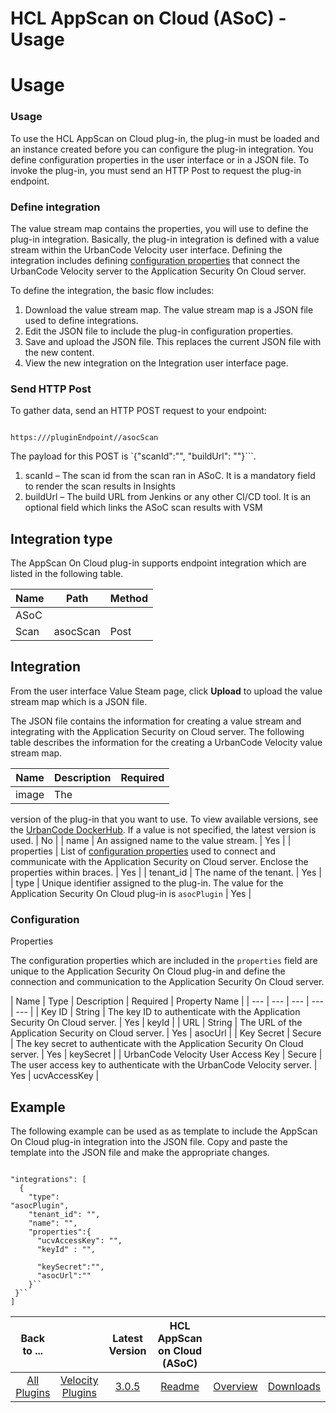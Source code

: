 
HCL AppScan on Cloud (ASoC) - Usage
===================================

# Usage



### Usage






To use the HCL AppScan on Cloud plug-in, the plug-in must be loaded and an instance created before you 
can configure the plug-in integration. You define configuration properties in the user interface or in a JSON file. To 
invoke the plug-in, you must send an HTTP Post to request the plug-in endpoint.



### **Define integration**


The 
value stream map contains the properties, you will use to define the plug-in integration. Basically, the plug-in 
integration is defined with a value stream within the UrbanCode Velocity user interface. Defining the integration 
includes defining [configuration properties](#integration) that connect the UrbanCode Velocity server to the Application
 Security On Cloud server.


To define the integration, the basic flow includes:


1. Download the value stream map. The
 value stream map is a JSON file used to define integrations.
2. Edit the JSON file to include the plug-in configuration
 properties.
3. Save and upload the JSON file. This replaces the current JSON file with the new content.
4. View the new
 integration on the Integration user interface page.


### **Send HTTP Post**


To gather data, send an HTTP POST 
request to your endpoint:



```

https:///pluginEndpoint//asocScan

```

The payload for this POST is `{"scanId":"", 
"buildUrl": ""}```.


1. scanId – The scan id from the scan ran in ASoC. It is a mandatory field to render the scan 
results in Insights
2. buildUrl – The build URL from Jenkins or any other CI/CD tool. It is an optional field which 
links the ASoC scan results with VSM


Integration type
----------------


The AppScan On Cloud plug-in supports 
endpoint integration which are listed in the following table.




| Name | Path | Method |
| --- | --- | --- |
| ASoC 
Scan | asocScan | Post |


Integration
-----------


From the user interface Value Steam page, click **Upload** to 
upload the value stream map which is a JSON file.


The JSON file contains the information for creating a value stream 
and integrating with the Application Security on Cloud server. The following table describes the information for the 
creating a UrbanCode Velocity value stream map.




| Name | Description | Required |
| --- | --- | --- |
| image | The 
version of the plug-in that you want to use. To view available versions, see the [UrbanCode 
DockerHub](https://hub.docker.com/r/urbancode/ucv-ext-asoc/tags). If a value is not specified, the latest version is 
used. | No |
| name | An assigned name to the value stream. | Yes |
| properties | List of [configuration 
properties](#properties) used to connect and communicate with the Application Security on Cloud server. Enclose the 
properties within braces. | Yes |
| tenant\_id | The name of the tenant. | Yes |
| type | Unique identifier assigned to 
the plug-in. The value for the Application Security On Cloud plug-in is `asocPlugin` | Yes |


### Configuration 
Properties


The configuration properties which are included in the `properties` field are unique to the Application 
Security On Cloud plug-in and define the connection and communication to the Application Security On Cloud server.




|
 Name | Type | Description | Required | Property Name |
| --- | --- | --- | --- | --- |
| Key ID | String | The key ID 
to authenticate with the Application Security On Cloud server. | Yes | keyId |
| URL | String | The URL of the 
Application Security on Cloud server. | Yes | asocUrl |
| Key Secret | Secure | The key secret to authenticate with the 
Application Security On Cloud server. | Yes | keySecret |
| UrbanCode Velocity User Access Key | Secure | The user 
access key to authenticate with the UrbanCode Velocity server. | Yes | ucvAccessKey |


Example
-------


The following 
example can be used as as template to include the AppScan On Cloud plug-in integration into the JSON file. Copy and 
paste the template into the JSON file and make the appropriate changes.



```

"integrations": [
  {
    "type": 
"asocPlugin",
    "tenant_id": "",
    "name": "",
    "properties":{
      "ucvAccessKey": "",
      "keyId" : "",

      "keySecret":"",
      "asocUrl":""
    }``
 }``
]

```

 




|Back to ...||Latest Version|HCL AppScan on Cloud (ASoC) |||
| :---: | :---: | :---: | :---: | :---: | :---: |
|[All Plugins](../../index.md)|[Velocity Plugins](../README.md)|[3.0.5]()|[Readme](README.md)|[Overview](overview.md)|[Downloads](downloads.md)|
